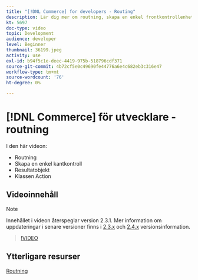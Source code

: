 ```yaml
---
title: "[!DNL Commerce] for developers - Routing"
description: Lär dig mer om routning, skapa en enkel frontkontrollenhet, resultatobjekt, åtgärdsklass.
kt: 5697
doc-type: video
topic: Development
audience: developer
level: Beginner
thumbnail: 36199.jpeg
activity: use
exl-id: b94f5c1e-deec-4419-975b-518796cdf371
source-git-commit: 4b72cf5e0c49690fe44776a6e4c682eb3c316e47
workflow-type: tm+mt
source-wordcount: '76'
ht-degree: 0%

---
```


# [!DNL Commerce] för utvecklare - routning

I den här videon:

- Routning
- Skapa en enkel kantkontroll
- Resultatobjekt
- Klassen Action

## Videoinnehåll

>[!NOTE]
>
>Innehållet i videon återspeglar version 2.3.1. Mer information om uppdateringar i senare versioner finns i [ 2.3.x](https://devdocs.magento.com/guides/v2.3/release-notes/bk-release-notes.html) och [2.4.x](https://devdocs.magento.com/guides/v2.4/release-notes/bk-release-notes.html) versionsinformation.

>[!VIDEO](https://video.tv.adobe.com/v/36199?quality=12&learn=on)

## Ytterligare resurser

[Routning](https://devdocs.magento.com/guides/v2.4/extension-dev-guide/routing.html)

